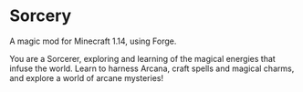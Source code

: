 # Sorcery
A magic mod  for Minecraft 1.14, using Forge.

You are a Sorcerer, exploring and learning of the magical energies that infuse the world. Learn to harness Arcana, craft spells and magical charms, and explore a world of arcane mysteries!
